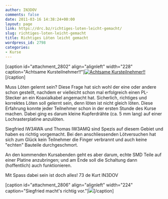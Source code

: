```yaml
---
author: IN3DOV
comments: false
date: 2011-03-16 14:38:24+00:00
layout: page
link: https://drc.bz/richtiges-loten-leicht-gemacht/
slug: richtiges-loten-leicht-gemacht
title: Richtiges Löten leicht gemacht
wordpress_id: 2798
categories:
- Kurse
---
```


[caption id="attachment_2802" align="alignleft" width="228" caption="Achtsame Kursteilnehmer!!"][![Achtsame Kursteilnehmer!!](https://drc.bz/wp-content/uploads/2011/03/IMG_60491-300x224.jpg)](https://drc.bz/wp-content/uploads/2011/03/IMG_60491.jpg)[/caption]

Muss Löten gelernt sein? Diese Frage hat sich wohl der eine oder andere schon gestellt, nachdem er vielleicht schon mal erfolgreich einen PL-Stecker an ein Koaxialkabel angemacht hat. Sicherlich, richtiges und korrektes Löten soll gelernt sein, denn löten ist nicht gleich löten. Diese Erfahrung konnte jeder Teilnehmer schon in der ersten Stunde des Kurse machen. Dabei ging es darum kleine Kupferdrähte (ca. 5 mm lang) auf einer Lochrasterplatine anzulöten.

Siegfried IW3AWA und Thomas IW3AMQ sind Spezis auf diesem Gebiet und haben es richtig vorgemacht. Bei den anschliessenden Lötversuchen hat sich zum Glück kein Teilnehmer die Finger verbrannt und auch keine "echten" Bauteile durchgeschmort.

An den kommenden Kursabenden geht es aber darum, echte SMD Teile auf einer Platine anzubringen; und am Ende soll die Schaltung dann (hoffentlich) auch funktionieren.

Mit Spass dabei sein ist doch alles! 73 de Kurt IN3DOV

[caption id="attachment_2806" align="alignleft" width="224" caption="Siegfried macht's richtig vor."][![](https://drc.bz/wp-content/uploads/2011/03/IMG_60514-224x300.jpg)](https://drc.bz/wp-content/uploads/2011/03/IMG_60514.jpg)[/caption]
